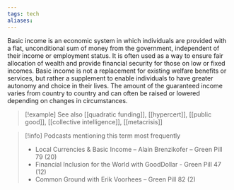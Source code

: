 ```yaml
---
tags: tech
aliases:
---
```


Basic income is an economic system in which individuals are provided with a flat, unconditional sum of money from the government, independent of their income or employment status. It is often used as a way to ensure fair allocation of wealth and provide financial security for those on low or fixed incomes. Basic income is not a replacement for existing welfare benefits or services, but rather a supplement to enable individuals to have greater autonomy and choice in their lives. The amount of the guaranteed income varies from country to country and can often be raised or lowered depending on changes in circumstances.

> [!example] See also
> [[quadratic funding]], [[hypercert]], [[public good]], [[collective intelligence]], [[metacrisis]]

> [!info] Podcasts mentioning this term most frequently
> * Local Currencies & Basic Income – Alain Brenzikofer – Green Pill 79 (20)
> * Financial Inclusion for the World with GoodDollar - Green Pill 47 (12)
> * Common Ground with Erik Voorhees – Green Pill 82 (2)